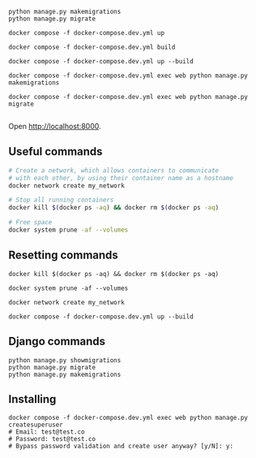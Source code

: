 ```shell
python manage.py makemigrations
python manage.py migrate
```
```shell
docker compose -f docker-compose.dev.yml up 

docker compose -f docker-compose.dev.yml build

docker compose -f docker-compose.dev.yml up --build
```
```shell
docker compose -f docker-compose.dev.yml exec web python manage.py makemigrations

docker compose -f docker-compose.dev.yml exec web python manage.py migrate


```

Open [http://localhost:8000](http://localhost:8000).

## Useful commands


```bash
# Create a network, which allows containers to communicate
# with each other, by using their container name as a hostname
docker network create my_network

# Stop all running containers
docker kill $(docker ps -aq) && docker rm $(docker ps -aq)

# Free space
docker system prune -af --volumes
```
## Resetting commands

```shell
docker kill $(docker ps -aq) && docker rm $(docker ps -aq)

docker system prune -af --volumes 

docker network create my_network

docker compose -f docker-compose.dev.yml up --build
```

## Django commands

```shell
python manage.py showmigrations
python manage.py migrate
python manage.py makemigrations

```


## Installing

```shell
docker compose -f docker-compose.dev.yml exec web python manage.py createsuperuser
# Email: test@test.co
# Password: test@test.co
# Bypass password validation and create user anyway? [y/N]: y: 
```